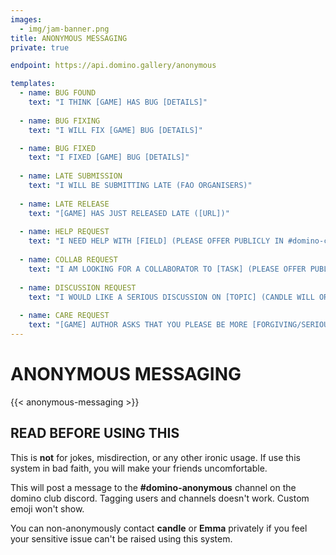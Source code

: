 ```yaml
---
images:
  - img/jam-banner.png
title: ANONYMOUS MESSAGING
private: true

endpoint: https://api.domino.gallery/anonymous

templates:
  - name: BUG FOUND
    text: "I THINK [GAME] HAS BUG [DETAILS]"
  
  - name: BUG FIXING
    text: "I WILL FIX [GAME] BUG [DETAILS]"

  - name: BUG FIXED
    text: "I FIXED [GAME] BUG [DETAILS]"
  
  - name: LATE SUBMISSION
    text: "I WILL BE SUBMITTING LATE (FAO ORGANISERS)"
  
  - name: LATE RELEASE
    text: "[GAME] HAS JUST RELEASED LATE ([URL])"
  
  - name: HELP REQUEST
    text: "I NEED HELP WITH [FIELD] (PLEASE OFFER PUBLICLY IN #domino-club)"
  
  - name: COLLAB REQUEST
    text: "I AM LOOKING FOR A COLLABORATOR TO [TASK] (PLEASE OFFER PUBLICLY IN #domino-club)"
  
  - name: DISCUSSION REQUEST
    text: "I WOULD LIKE A SERIOUS DISCUSSION ON [TOPIC] (CANDLE WILL ORGANISE)"
  
  - name: CARE REQUEST
    text: "[GAME] AUTHOR ASKS THAT YOU PLEASE BE MORE [FORGIVING/SERIOUS/RESPECTFUL/ETC] ABOUT [ASPECT]"
---
```

# ANONYMOUS MESSAGING
{{< anonymous-messaging >}}

## READ BEFORE USING THIS
This is **not** for jokes, misdirection, or any other ironic usage. If use this system in bad faith, you will make your friends uncomfortable.

This will post a message to the **#domino-anonymous** channel on the domino club discord. Tagging users and channels doesn't work. Custom emoji won't show.

You can non-anonymously contact **candle** or **Emma** privately if you feel your sensitive issue can't be raised using this system.
